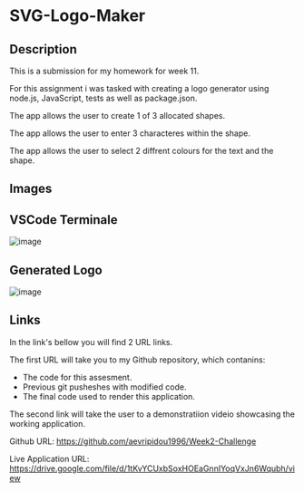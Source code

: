 # SVG-Logo-Maker

## Description

This is a submission for my homework for week 11.

For this assignment i was tasked with creating a logo generator using node.js, JavaScript, tests as well as package.json.

The app allows the user to create 1 of 3 allocated shapes.

The app allows the user to enter 3 characteres within the shape.

The app allows the user to select 2 diffrent colours for the text and the shape.


## Images 

## VSCode Terminale
![image](https://user-images.githubusercontent.com/114223852/233830768-5a7fabba-431f-4af0-8b7c-c7b5abf3fa92.png)



## Generated Logo
![image](https://user-images.githubusercontent.com/114223852/233830849-b9238489-62f8-4daa-9bd5-d144060eadfd.png)


## Links
In the link's bellow you will find 2 URL links.

The first URL will take you to my Github repository, which contanins:

- The code for this assesment.
- Previous git pusheshes with modified code.
- The final code used to render this application.

The second link will take the user to a demonstratiion videio showcasing the working application.

Github URL: https://github.com/aevripidou1996/Week2-Challenge

Live Application URL: https://drive.google.com/file/d/1tKvYCUxbSoxHOEaGnnIYoqVxJn6Wqubh/view
